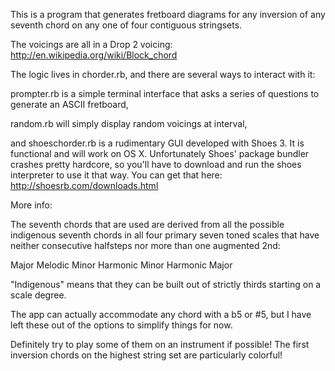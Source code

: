 This is a program that generates fretboard diagrams for any inversion of any seventh chord on any one of four contiguous stringsets. 

The voicings are all in a Drop 2 voicing: 
http://en.wikipedia.org/wiki/Block_chord

The logic lives in chorder.rb, and there are several ways to interact with it: 

prompter.rb is a simple terminal interface that asks a series of questions to generate an ASCII fretboard, 

random.rb will simply display random voicings at interval,

and shoeschorder.rb is a rudimentary GUI developed with Shoes 3. It is functional and will work on OS X. Unfortunately Shoes' package bundler crashes pretty hardcore, so you'll have to download and run the shoes interpreter to use it that way. You can get that here: http://shoesrb.com/downloads.html

More info:

The seventh chords that are used are derived from all the possible indigenous seventh chords in all four primary seven toned scales that have neither consecutive halfsteps nor more than one augmented 2nd:

Major
Melodic Minor
Harmonic Minor
Harmonic Major

"Indigenous" means that they can be built out of strictly thirds starting on a scale degree.

The app can actually accommodate any chord with a b5 or #5, but I have left these out of the options to simplify things for now.

Definitely try to play some of them on an instrument if possible! The first inversion chords on the highest string set are particularly colorful!


